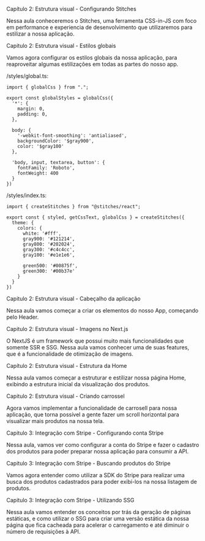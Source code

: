 Capítulo 2: Estrutura visual - Configurando Stitches

Nessa aula conheceremos o Stitches, uma ferramenta CSS-in-JS com foco em performance e experiencia de desenvolvimento que utilizaremos para estilizar a nossa aplicação.

Capitulo 2: Estrutura visual - Estilos globais

Vamos agora configurar os estilos globais da nossa aplicação, para reaproveitar algumas estilizações em todas as partes do nosso app.

/styles/global.ts:

```
import { globalCss } from ".";

export const globalStyles = globalCss({
  '*': {
    margin: 0,
    padding: 0,
  },

  body: {
    '-webkit-font-smoothing': 'antialiased',
    backgroundColor: '$gray900',
    color: '$gray100'
  },

  'body, input, textarea, button': {
    fontFamily: 'Roboto',
    fontWeight: 400
  }
})
```

/styles/index.ts:

```
import { createStitches } from "@stitches/react";

export const { styled, getCssText, globalCss } = createStitches({
  theme: {
    colors: {
      white: '#fff',
      gray900: '#121214',
      gray800: '#202024',
      gray300: '#c4c4cc',
      gray100: '#e1e1e6',

      green500: '#00875f',
      green300: '#00b37e'
    }
  }
})
```

Capitulo 2: Estrutura visual - Cabeçalho da aplicação

Nessa aula vamos começar a criar os elementos do nosso App, começando pelo Header.


Capitulo 2: Estrutura visual - Imagens no Next.js

O NextJS é um framework que possui muito mais funcionalidades que somente SSR e SSG. Nessa aula vamos conhecer uma de suas features, que é a funcionalidade de otimização de imagens.

Capítulo 2: Estrutura visual - Estrutura da Home

Nessa aula vamos começar a estruturar e estilizar nossa página Home, exibindo a estrutura inicial da visualização dos produtos.

Capitulo 2: Estrutura visual - Criando carrossel

Agora vamos implementar a funcionalidade de carrosell para nossa aplicação, que torna possível a gente fazer um scroll horizontal para visualizar mais produtos na nossa tela.

Capitulo 3: Integração com Stripe - Configurando conta Stripe

Nessa aula, vamos ver como configurar a conta do Stripe e fazer o cadastro dos produtos para poder preparar nossa aplicação para consumir a API.


Capitulo 3: Integração com Stripe - Buscando produtos do Stripe

Vamos agora entender como utilizar a SDK do Stripe para realizar uma busca dos produtos cadastrados para poder exibí-los na nossa listagem de produtos.


Capitulo 3: Integração com Stripe - Utilizando SSG

Nessa aula vamos entender os conceitos por trás da geração de páginas estáticas, e como utilizar o SSG para criar uma versão estática da nossa página que fica cacheada para acelerar o carregamento e até diminuir o número de requisições à API.
